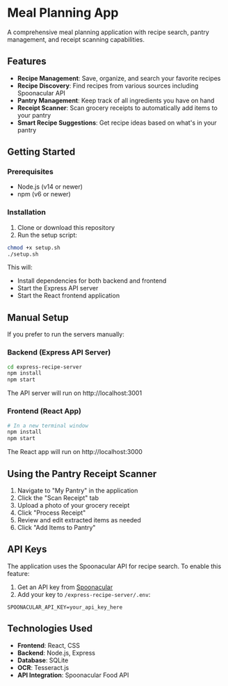 # Meal Planning App

A comprehensive meal planning application with recipe search, pantry management, and receipt scanning capabilities.

## Features

- **Recipe Management**: Save, organize, and search your favorite recipes
- **Recipe Discovery**: Find recipes from various sources including Spoonacular API
- **Pantry Management**: Keep track of all ingredients you have on hand
- **Receipt Scanner**: Scan grocery receipts to automatically add items to your pantry
- **Smart Recipe Suggestions**: Get recipe ideas based on what's in your pantry

## Getting Started

### Prerequisites

- Node.js (v14 or newer)
- npm (v6 or newer)

### Installation

1. Clone or download this repository
2. Run the setup script:

```bash
chmod +x setup.sh
./setup.sh
```

This will:
- Install dependencies for both backend and frontend
- Start the Express API server
- Start the React frontend application

## Manual Setup

If you prefer to run the servers manually:

### Backend (Express API Server)

```bash
cd express-recipe-server
npm install
npm start
```

The API server will run on http://localhost:3001

### Frontend (React App)

```bash
# In a new terminal window
npm install
npm start
```

The React app will run on http://localhost:3000

## Using the Pantry Receipt Scanner

1. Navigate to "My Pantry" in the application
2. Click the "Scan Receipt" tab
3. Upload a photo of your grocery receipt
4. Click "Process Receipt"
5. Review and edit extracted items as needed
6. Click "Add Items to Pantry"

## API Keys

The application uses the Spoonacular API for recipe search. To enable this feature:

1. Get an API key from [Spoonacular](https://spoonacular.com/food-api)
2. Add your key to `/express-recipe-server/.env`:

```
SPOONACULAR_API_KEY=your_api_key_here
```

## Technologies Used

- **Frontend**: React, CSS
- **Backend**: Node.js, Express
- **Database**: SQLite
- **OCR**: Tesseract.js
- **API Integration**: Spoonacular Food API